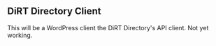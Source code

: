## DiRT Directory Client

This will be a WordPress client the DiRT Directory's API client. Not yet working.
